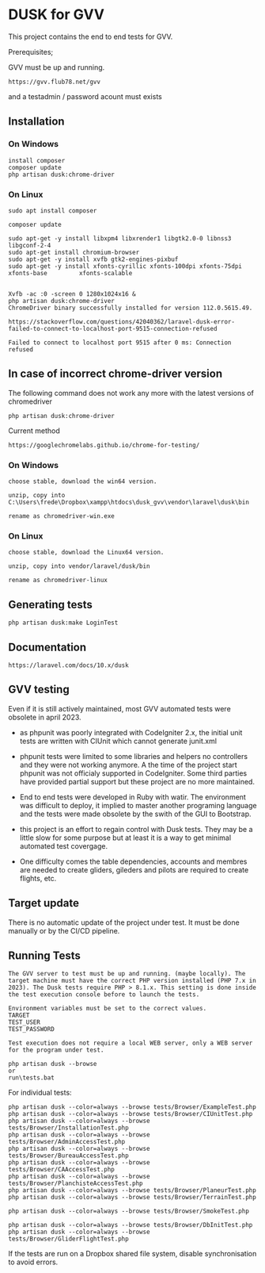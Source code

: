 # DUSK for GVV

This project contains the end to end tests for GVV. 

Prerequisites;

GVV must be up and running.

    https://gvv.flub78.net/gvv

and a testadmin / password acount must exists

## Installation

### On Windows

    install composer
    composer update
    php artisan dusk:chrome-driver


### On Linux

    sudo apt install composer

    composer update

    sudo apt-get -y install libxpm4 libxrender1 libgtk2.0-0 libnss3 libgconf-2-4
    sudo apt-get install chromium-browser
    sudo apt-get -y install xvfb gtk2-engines-pixbuf
    sudo apt-get -y install xfonts-cyrillic xfonts-100dpi xfonts-75dpi xfonts-base         xfonts-scalable


    Xvfb -ac :0 -screen 0 1280x1024x16 &
    php artisan dusk:chrome-driver
    ChromeDriver binary successfully installed for version 112.0.5615.49.
    
    https://stackoverflow.com/questions/42040362/laravel-dusk-error-failed-to-connect-to-localhost-port-9515-connection-refused
    
    Failed to connect to localhost port 9515 after 0 ms: Connection refused
    

## In case of incorrect chrome-driver version

The following command does not work any more with the latest versions of chromedriver

    php artisan dusk:chrome-driver

Current method

    https://googlechromelabs.github.io/chrome-for-testing/

### On Windows

    choose stable, download the win64 version.

    unzip, copy into C:\Users\frede\Dropbox\xampp\htdocs\dusk_gvv\vendor\laravel\dusk\bin

    rename as chromedriver-win.exe

### On Linux

    choose stable, download the Linux64 version.

    unzip, copy into vendor/laravel/dusk/bin

    rename as chromedriver-linux


## Generating tests

    php artisan dusk:make LoginTest

## Documentation

    https://laravel.com/docs/10.x/dusk

## GVV testing

Even if it is still actively maintained, most GVV automated tests were obsolete in april 2023.

* as phpunit was poorly integrated with CodeIgniter 2.x, the initial unit tests are written with CIUnit which cannot generate junit.xml
 
* phpunit tests were limited to some libraries and helpers no controllers and they were not working anymore. A the time of the project start phpunit was not officialy supported in CodeIgniter. Some third parties have provided partial support but these project are no more maintained.
  
* End to end tests were developed in Ruby with watir. The environment was difficult to deploy, it implied to master another programing language and the tests were made obsolete by the swith of the GUI to Bootstrap.
  
* this project is an effort to regain control with Dusk tests. They may be a little slow for some purpose but at least it is a way to get minimal automated test covergage.

* One difficulty comes the table dependencies, accounts and membres are needed to create gliders, gileders and pilots are required to create flights, etc.

## Target update

There is no automatic update of the project under test. It must be done manually or by the CI/CD pipeline.

## Running Tests

    The GVV server to test must be up and running. (maybe locally). The target machine must have the correct PHP version installed (PHP 7.x in 2023). The Dusk tests require PHP > 8.1.x. This setting is done inside the test execution console before to launch the tests.

    Environment variables must be set to the correct values.
    TARGET
    TEST_USER
    TEST_PASSWORD

    Test execution does not require a local WEB server, only a WEB server for the program under test.

    php artisan dusk --browse
    or
    run\tests.bat

For individual tests:

    php artisan dusk --color=always --browse tests/Browser/ExampleTest.php
    php artisan dusk --color=always --browse tests/Browser/CIUnitTest.php
    php artisan dusk --color=always --browse tests/Browser/InstallationTest.php
    php artisan dusk --color=always --browse tests/Browser/AdminAccessTest.php
    php artisan dusk --color=always --browse tests/Browser/BureauAccessTest.php
    php artisan dusk --color=always --browse tests/Browser/CAAccessTest.php
    php artisan dusk --color=always --browse tests/Browser/PlanchisteAccessTest.php
    php artisan dusk --color=always --browse tests/Browser/PlaneurTest.php
    php artisan dusk --color=always --browse tests/Browser/TerrainTest.php

    php artisan dusk --color=always --browse tests/Browser/SmokeTest.php

    php artisan dusk --color=always --browse tests/Browser/DbInitTest.php
    php artisan dusk --color=always --browse tests/Browser/GliderFlightTest.php

If the tests are run on a Dropbox shared file system, disable synchronisation to avoid errors.

